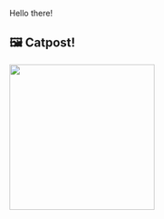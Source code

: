 Hello there!



## 🖼️ Catpost!

<sub>
    <img src="https://cdn2.thecatapi.com/images/MTUxMDI3OQ.jpg" height="256">
</sub>

